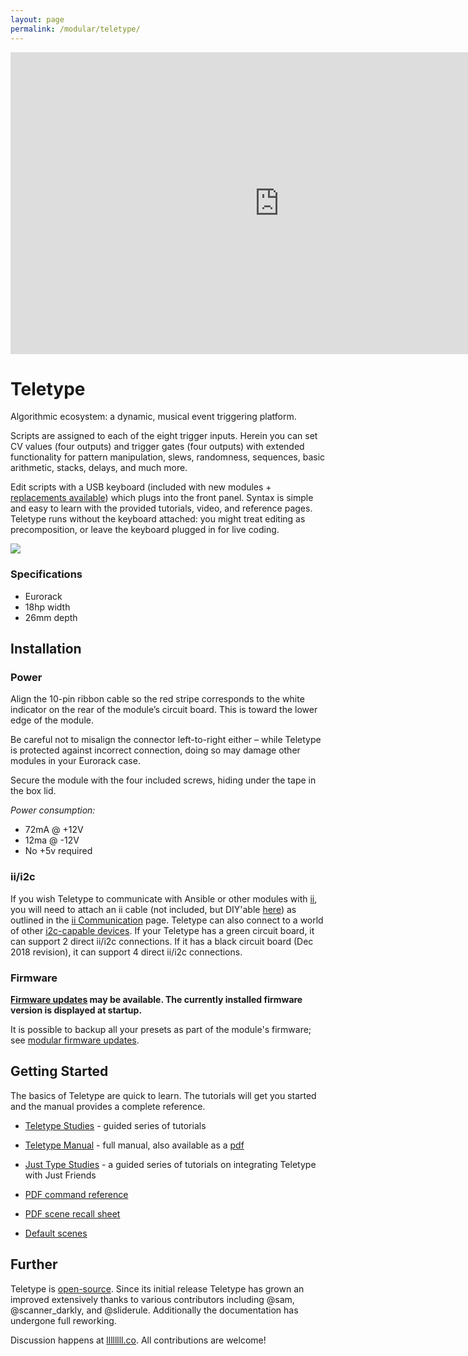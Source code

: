 ```yaml
---
layout: page
permalink: /modular/teletype/
---
```


<div class="vid"><iframe src="https://player.vimeo.com/video/129271731?color=ff7700&title=0&byline=0&portrait=0" width="860" height="483" frameborder="0" webkitallowfullscreen mozallowfullscreen allowfullscreen></iframe></div>

# Teletype

Algorithmic ecosystem: a dynamic, musical event triggering platform.

Scripts are assigned to each of the eight trigger inputs. Herein you can set CV values (four outputs) and trigger gates (four outputs) with extended functionality for pattern manipulation, slews, randomness, sequences, basic arithmetic, stacks, delays, and much more.

Edit scripts with a USB keyboard (included with new modules + [replacements available](https://market.monome.org/collections/other/products/usb-keyboard)) which plugs into the front panel. Syntax is simple and easy to learn with the provided tutorials, video, and reference pages. Teletype runs without the keyboard attached: you might treat editing as precomposition, or leave the keyboard plugged in for live coding.

![](/images/tt.jpg)

### Specifications

* Eurorack
* 18hp width
* 26mm depth

## Installation

### Power
Align the 10-pin ribbon cable so the red stripe corresponds to the white indicator on the rear of the module’s circuit board. This is toward the lower edge of the module.

Be careful not to misalign the connector left-to-right either – while Teletype is protected against incorrect connection, doing so may damage other modules in your Eurorack case.

Secure the module with the four included screws, hiding under the tape in the box lid.

*Power consumption:*

- 72mA @ +12V
- 12ma @ -12V
- No +5v required

### ii/i2c

If you wish Teletype to communicate with Ansible or other modules with [ii](/docs/modular/ii), you will need to attach an ii cable (not included, but DIY'able [here](https://www.adafruit.com/product/1950)) as outlined in the [ii Communication](/docs/modular/iiheader/index/#connecting-the-trilogy) page. Teletype can also connect to a world of other [i2c-capable devices](https://llllllll.co/t/a-users-guide-to-i2c/19219). If your Teletype has a green circuit board, it can support 2 direct ii/i2c connections. If it has a black circuit board (Dec 2018 revision), it can support 4 direct ii/i2c connections.

### Firmware

**[Firmware updates](/docs/modular/update) may be available. The currently installed firmware version is displayed at startup.**

It is possible to backup all your presets as part of the module's firmware; see [modular firmware updates](/docs/modular/update/).

## Getting Started

The basics of Teletype are quick to learn. The tutorials will get you started and the manual provides a complete reference.

* [Teletype Studies](/docs/modular/teletype/studies-1) - guided series of tutorials

* [Teletype Manual](/docs/modular/teletype/manual) - full manual, also available as a [pdf](manual.pdf)

* [Just Type Studies](/docs/modular/teletype/jt-1) - a guided series of tutorials on integrating Teletype with Just Friends

* [PDF command reference](TT_commands_3.0.pdf)
* [PDF scene recall sheet](TT_scene_RECALL_sheet.pdf)

* [Default scenes](http://monome.org/docs/modular/teletype/scenes-1.0/)

## Further

Teletype is [open-source](https://github.com/monome/teletype). Since its initial release Teletype has grown an improved extensively thanks to various contributors including @sam, @scanner_darkly, and @sliderule. Additionally the documentation has undergone full reworking.

Discussion happens at [llllllll.co](https://llllllll.co). All contributions are welcome!
